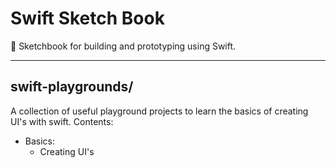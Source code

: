 # Swift Sketch Book
📐 Sketchbook for building and prototyping using Swift.

-------
## swift-playgrounds/
A collection of useful playground projects to learn the basics of creating UI's with swift.
Contents:
- Basics:
  - Creating UI's

